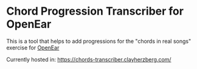 # Chord Progression Transcriber for OpenEar

This is a tool that helps to add progressions for the "chords in real songs" exercise for [OpenEar](https://github.com/ShacharHarshuv/open-ear)

Currently hosted in: https://chords-transcriber.clayherzberg.com/
